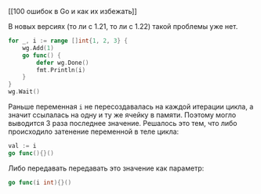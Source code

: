 [[100 ошибок в Go и как их избежать]]

В новых версиях (то ли с 1.21, то ли с 1.22) такой проблемы уже нет.
```go
for _, i := range []int{1, 2, 3} {
	wg.Add(1)
	go func() {
		defer wg.Done()
		fmt.Println(i)
	}
}
wg.Wait()
```
Раньше переменная `i` не пересоздавалась на каждой итерации цикла, а значит ссылалась на одну и ту же ячейку в памяти. Поэтому могло выводится 3 раза последнее значение. Решалось это тем, что либо происходило затенение переменной в теле цикла:
```go
val := i
go func(){}()
```
Либо передавать передавать это значение как параметр:
```go
go func(i int){}()
```